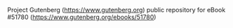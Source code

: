 Project Gutenberg (https://www.gutenberg.org) public repository for
eBook #51780 (https://www.gutenberg.org/ebooks/51780)
